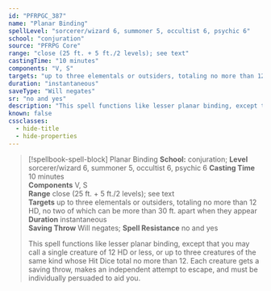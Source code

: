 ```yaml
---
id: "PFRPGC_387"
name: "Planar Binding"
spellLevel: "sorcerer/wizard 6, summoner 5, occultist 6, psychic 6"
school: "conjuration"
source: "PFRPG Core"
range: "close (25 ft. + 5 ft./2 levels); see text"
castingTime: "10 minutes"
components: "V, S"
targets: "up to three elementals or outsiders, totaling no more than 12 HD, no two of which can be more than 30 ft. apart when they appear"
duration: "instantaneous"
saveType: "Will negates"
sr: "no and yes"
description: "This spell functions like lesser planar binding, except that you may call a single creature of 12 HD or less, or up to three creatures of the same kind whose Hit Dice total no more than 12. Each creature gets a saving throw, makes an independent attempt to escape, and must be individually persuaded to aid you."
known: false
cssclasses:
  - hide-title
  - hide-properties
---
```


> [!spellbook-spell-block] Planar Binding
> **School:** conjuration; **Level** sorcerer/wizard 6, summoner 5, occultist 6, psychic 6
> **Casting Time** 10 minutes  
> **Components** V, S  
> **Range** close (25 ft. + 5 ft./2 levels); see text  
> **Targets** up to three elementals or outsiders, totaling no more than 12 HD, no two of which can be more than 30 ft. apart when they appear  
> **Duration** instantaneous  
> **Saving Throw** Will negates; **Spell Resistance** no and yes
> 
> This spell functions like lesser planar binding, except that you may call a single creature of 12 HD or less, or up to three creatures of the same kind whose Hit Dice total no more than 12. Each creature gets a saving throw, makes an independent attempt to escape, and must be individually persuaded to aid you.